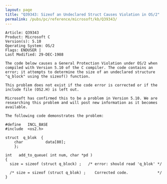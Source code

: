 ```yaml
---
layout: page
title: "Q39343: Sizeof an Undeclared Struct Causes Violation in OS/2"
permalink: /pubs/pc/reference/microsoft/kb/Q39343/
---
```


	Article: Q39343
	Product: Microsoft C
	Version(s): 5.10
	Operating System: OS/2
	Flags: ENDUSER |
	Last Modified: 29-DEC-1988
	
	The code below causes a General Protection Violation under OS/2 when
	compiled with Version 5.10 of the C compiler. The code contains an
	error; it attempts to determine the size of an undeclared structure
	"q_block" using the sizeof() function.
	
	This problem does not exist if the code error is corrected or if the
	include file (OS2.H) is left out.
	
	Microsoft has confirmed this to be a problem in Version 5.10. We are
	researching this problem and will post new information as it becomes
	available.
	
	The following code demonstrates the problem:
	
	#define   INCL_BASE
	#include  <os2.h>
	
	struct  q_blok  {
	    char          data[80];
	    };
	
	int   add_to_queue( int num, char *pd )
	{
	  size = sizeof (struct q_block) ;   /* error: should read 'q_blok' */
	
	  /* size = sizeof (struct q_blok) ;    Corrected code.             */
	}
